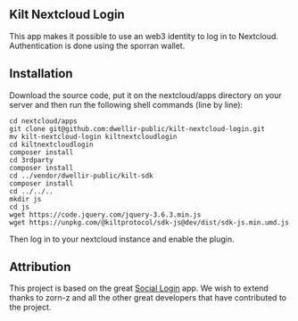 ## Kilt Nextcloud Login

This app makes it possible to use an web3 identity to log in to Nextcloud. Authentication is done using the sporran wallet.

## Installation
Download the source code, put it on the nextcloud/apps directory on your server and then run the following shell commands (line by line):
```
cd nextcloud/apps
git clone git@github.com:dwellir-public/kilt-nextcloud-login.git
mv kilt-nextcloud-login kiltnextcloudlogin
cd kiltnextcloudlogin
composer install
cd 3rdparty
composer install
cd ../vendor/dwellir-public/kilt-sdk
composer install
cd ../../..
mkdir js
cd js
wget https://code.jquery.com/jquery-3.6.3.min.js
wget https://unpkg.com/@kiltprotocol/sdk-js@dev/dist/sdk-js.min.umd.js
```

Then log in to your nextcloud instance and enable the plugin.

## Attribution

This project is based on the great [Social Login](https://github.com/zorn-v/nextcloud-social-login) app. We wish to extend thanks to zorn-z and all the other great developers that have contributed to the project.
